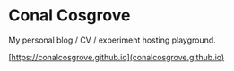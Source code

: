 # Conal Cosgrove

My personal blog / CV / experiment hosting playground.

[https://conalcosgrove.github.io](conalcosgrove.github.io)